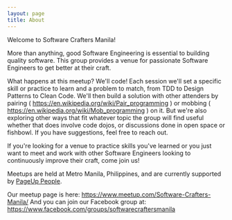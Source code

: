 ```yaml
---
layout: page
title: About
---
```


Welcome to Software Crafters Manila!

More than anything, good Software Engineering is essential to building quality software. This group provides a venue for passionate Software Engineers to get better at their craft.

What happens at this meetup? We'll code!
Each session we'll set a specific skill or practice to learn and a problem to match, from TDD to Design Patterns to Clean Code. We'll then build a solution with other attenders by pairing ( https://en.wikipedia.org/wiki/Pair_programming ) or mobbing ( https://en.wikipedia.org/wiki/Mob_programming ) on it.
But we're also exploring other ways that fit whatever topic the group will find useful whether that does involve code dojos, or discussions done in open space or fishbowl. If you have suggestions, feel free to reach out.

If you're looking for a venue to practice skills you've learned or you just want to meet and work with other Software Engineers looking to continuously improve their craft, come join us!

Meetups are held at Metro Manila, Philippines, and are currently supported by [PageUp People](https://www.pageuppeople.com/).

Our meetup page is here: https://www.meetup.com/Software-Crafters-Manila/
And you can join our Facebook group at: https://www.facebook.com/groups/softwarecraftersmanila